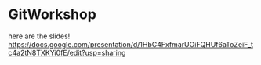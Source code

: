 # GitWorkshop
here are the slides! https://docs.google.com/presentation/d/1HbC4FxfmarUOiFQHUf6aToZeiF_tc4a2tN8TXKYi0fE/edit?usp=sharing

